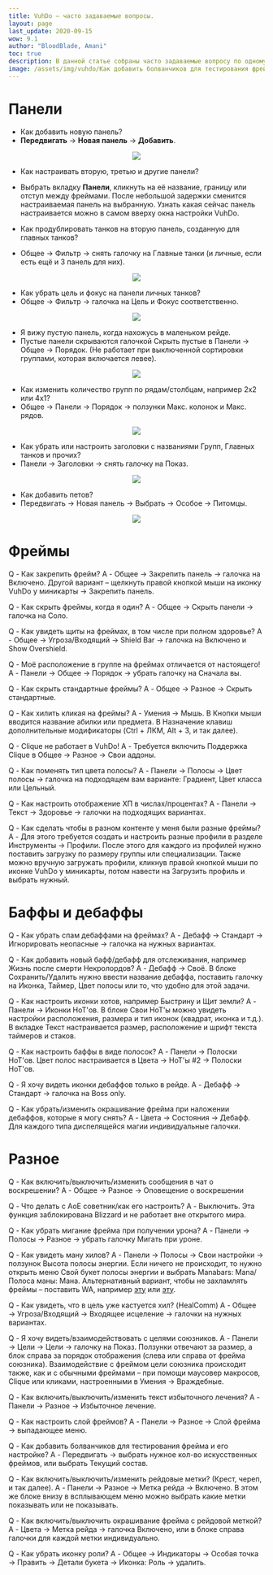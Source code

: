 ```yaml
---
title: VuhDo – часто задаваемые вопросы.
layout: page
last_update: 2020-09-15
wow: 9.1
author: "BloodBlade, Amani"
toc: true
description: В данной статье собраны часто задаваемые вопросу по одному из самых популярных аддонов для хилов – VuhDo. Разобраны настройки панелей, фреймов, баффов / дебаффов, а также различные неочевидные тонкости настройки. С картинками и примерами!
image: /assets/img/vuhdo/Как добавить болванчиков для тестирования фрейма и его настройке.jpg
---
```


# Панели

* Как добавить новую панель?
* **Передвигать** → **Новая панель** → **Добавить**.

<p align="center">
<img src="/assets/img/vuhdo/Как добавить новую панель.jpg" > 
</p>

* Как настраивать вторую, третью и другие панели?
* Выбрать вкладку **Панели**, кликнуть на её название, границу или отступ между фреймами. После небольшой задержки сменится настраиваемая панель на выбранную. Узнать какая сейчас панель настраивается можно в самом вверху окна настройки VuhDo.

* Как продублировать танков на вторую панель, созданную для главных танков?
* Общее → Фильтр → снять галочку на Главные танки (и личные, если есть ещё и 3 панель для них).

<p align="center">
<img src="/assets/img/vuhdo/Как продублировать танков на вторую панель, созданную для главных танков.jpg" > 
</p>

* Как убрать цель и фокус на панели личных танков?
* Общее → Фильтр → галочка на Цель и Фокус соответственно.

<p align="center">
<img src="/assets/img/vuhdo/Как убрать цель и фокус на панели личных танков.jpg" > 
</p>

* Я вижу пустую панель, когда нахожусь в маленьком рейде.
* Пустые панели скрываются галочкой Скрыть пустые в Панели → Общее → Порядок. (Не работает при выключенной сортировки группами, которая включается левее).

<p align="center">
<img src="/assets/img/vuhdo/Я вижу пустую панель, хотя нахожусь в маленьком рейде.jpg" > 
</p>

* Как изменить количество групп по рядам/столбцам, например 2x2 или 4x1?
* Общее → Панели → Порядок → ползунки Макс. колонок и Макс. рядов.

<p align="center">
<img src="/assets/img/vuhdo/Я хочу изменить кол-во групп по рядам столбцам.jpg" > 
</p>

* Как убрать или настроить заголовки с названиями Групп, Главных танков и прочих?
* Панели → Заголовки → снять галочку на Показ. 

<p align="center">
<img src="/assets/img/vuhdo/Как убрать настроить заголовки с названиями Групп, Главных танков и другого.jpg" > 
</p>

* Как добавить петов?
* Передвигать → Новая панель → Выбрать → Особое → Питомцы.

<p align="center">
<img src="/assets/img/vuhdo/Как добавить петов.jpg" > 
</p>

# Фреймы

Q - Как закрепить фрейм?
A - Общее → Закрепить панель → галочка на Включено. Другой вариант – щелкнуть правой кнопкой мыши на иконку VuhDo у миникарты → Закрепить панель.

Q - Как скрыть фреймы, когда я один? 
A - Общее → Скрыть панели → галочка на Соло.

Q - Как увидеть щиты на фреймах, в том числе при полном здоровье?
A - Общее → Угроза/Входящий → Shield Bar → галочка на Включено и Show Overshield.

Q - Моё расположение в группе на фреймах отличается от настоящего!
A - Панели → Общее → Порядок → убрать галочку на Сначала вы.

Q - Как скрыть стандартные фреймы? 
A - Общее → Разное → Скрыть стандартные.

Q - Как хилить кликая на фреймы?
A -  Умения → Мышь. В Кнопки мыши вводится название абилки или предмета. В Назначение клавиш дополнительные модификаторы (Ctrl + ЛКМ, Alt + 3, и так далее).

Q - Clique не работает в VuhDo!
A - Требуется включить Поддержка Clique в Общее → Разное → Свои аддоны.

Q - Как поменять тип цвета полосы?
A - Панели → Полосы → Цвет полосы → галочка на подходящем вам варианте: Градиент, Цвет класса или Цельный.

Q - Как настроить отображение ХП в числах/процентах?
A - Панели → Текст → Здоровье → галочки на подходящих вариантах.

Q - Как сделать чтобы в разном контенте у меня были разные фреймы?
A - Для этого требуется создать и настроить разные профили в разделе Инструменты → Профили. После этого для каждого из профилей нужно поставить загрузку по размеру группы или специализации. Также можно вручную загружать профили, кликнув правой кнопкой мыши по иконке VuhDo у миникарты, потом навести на Загрузить профиль и выбрать нужный.

# Баффы и дебаффы

Q - Как убрать спам дебаффами на фреймах? 
A - Дебафф → Стандарт → Игнорировать неопасные → галочка на нужных вариантах.

Q - Как добавить новый бафф/дебафф для отслеживания, например Жизнь после смерти Некролордов?
A - Дебафф → Своё. В блоке Сохранить/Удалить нужно ввести название дебаффа, поставить галочку на Иконка, Таймер, Цвет полосы или то, что удобно для этой задачи.

Q - Как настроить иконки хотов, например Быстрину и Щит земли?
A - Панели → Иконки HoT'ов. В блоке Свои HoT'ы можно увидеть настройки расположения, размера и тип иконок (квадрат, иконка и т.д.). В вкладке Текст настраивается размер, расположение и шрифт текста таймеров и стаков. 

Q - Как настроить баффы в виде полосок?
A - Панели → Полоски HoT'ов. Цвет полос настраивается в Цвета → HoT'ы #2 → Полоски HoT'ов.

Q - Я хочу видеть иконки дебаффов только в рейде.
A - Дебафф → Стандарт → галочка на Boss only. 

Q - Как убрать/изменить окрашивание фрейма при наложении дебаффов, которые я могу снять?
A - Цвета → Состояния → Дебафф. Для каждого типа диспелящейся магии индивидуальные галочки.



# Разное

Q - Как включить/выключить/изменить сообщения в чат о воскрешении?
A - Общее → Разное → Оповещение о воскрешении

Q - Что делать с AoE советник/как его настроить?
A - Выключить. Эта функция заблокирована Blizzard и не работает вне открытого мира.

Q - Как убрать мигание фрейма при получении урона?
A - Панели → Полосы → Разное → убрать галочку Мигать при уроне.

Q - Как увидеть ману хилов?
A -  Панели  → Полосы → Свои настройки → ползунок Высота полосы энергии. Если ничего не происходит, то нужно открыть меню Свой букет полосы энергии и выбрать Manabars: Mana/Полоса маны: Мана. Альтернативный вариант, чтобы не захламлять фреймы – поставить WA, например [эту](https://wago.io/22EM82axO) или [эту](https://wago.io/S22ZNkOIk).

Q - Как увидеть, что в цель уже кастуется хил? (HealComm)
A - Общее → Угроза/Входящий → Входящее исцеление → галочки на нужных вариантах.

Q - Я хочу видеть/взаимодействовать с целями союзников.
A - Панели → Цели → Цели → галочку на Показ. Ползунки отвечают за размер, а блок справа за порядок отображения (слева или справа от фрейма союзника). Взаимодействие с фреймом цели союзника происходит также, как и с обычными фреймами – при помощи маусовер макросов, Clique или кликами, настроенными в Умения → Враждебные.

Q - Как включить/выключить/изменить текст избыточного лечения?
A - Панели → Разное → Избыточное лечение.

Q - Как настроить слой фреймов? 
A - Панели → Разное → Слой фрейма → выпадающее меню. 

Q - Как добавить болванчиков для тестирования фрейма и его настройке?
A - Передвигать → выбрать нужное кол-во искусственных фреймов, или выбрать Текущий состав.

Q - Как включить/выключить/изменить рейдовые метки? (Крест, череп, и так далее).
A - Панели → Разное → Метка рейда → Включено. В этом же блоке внизу в всплывающем меню можно выбрать какие метки показывать или не показывать.

Q - Как включить/выключить окрашивание фрейма с рейдовой меткой?
A - Цвета → Метка рейда → галочка Включено, или в блоке справа галочки для каждой метки индивидуально.

Q - Как убрать иконку роли?
A - Общее → Индикаторы → Особая точка → Править → Детали букета → Иконка: Роль → удалить.













